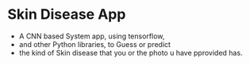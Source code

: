 # Skin Disease App

- A CNN based System app, using tensorflow,
- and other Python libraries, to Guess or predict 
- the kind of Skin disease that you or the photo u have pprovided has.